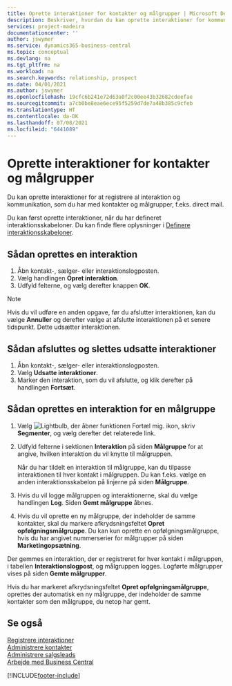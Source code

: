 ```yaml
---
title: Oprette interaktioner for kontakter og målgrupper | Microsoft Docs
description: Beskriver, hvordan du kan oprette interaktioner for kommunikation, som du har med kontakter og målgrupper i Business Central, f.eks. direct mail.
services: project-madeira
documentationcenter: ''
author: jswymer
ms.service: dynamics365-business-central
ms.topic: conceptual
ms.devlang: na
ms.tgt_pltfrm: na
ms.workload: na
ms.search.keywords: relationship, prospect
ms.date: 04/01/2021
ms.author: jswymer
ms.openlocfilehash: 19cfc6b241e72d63a0f2c00ee43b32682cdeefae
ms.sourcegitcommit: a7cb0be8eae6ece95f5259d7de7a48b385c9cfeb
ms.translationtype: HT
ms.contentlocale: da-DK
ms.lasthandoff: 07/08/2021
ms.locfileid: "6441089"
---
```

# <a name="create-interactions-on-contacts-and-segments"></a>Oprette interaktioner for kontakter og målgrupper
Du kan oprette interaktioner for at registrere al interaktion og kommunikation, som du har med kontakter og målgrupper, f.eks. direct mail.

Du kan først oprette interaktioner, når du har defineret interaktionsskabeloner. Du kan finde flere oplysninger i [Definere interaktionsskabeloner](marketing-interactions.md).

## <a name="to-create-an-interaction"></a>Sådan oprettes en interaktion
1. Åbn kontakt-, sælger- eller interaktionslogposten.
2. Vælg handlingen **Opret interaktion**.
3. Udfyld felterne, og vælg derefter knappen **OK**.

> [!NOTE]  
>   Hvis du vil udføre en anden opgave, før du afslutter interaktionen, kan du vælge **Annuller** og derefter vælge at afslutte interaktionen på et senere tidspunkt. Dette udsætter interaktionen.

## <a name="to-finish-and-delete-postponed-interactions"></a>Sådan afsluttes og slettes udsatte interaktioner
1. Åbn kontakt-, sælger- eller interaktionslogposten.
2. Vælg **Udsatte interaktioner**.
3. Marker den interaktion, som du vil afslutte, og klik derefter på handlingen **Fortsæt**.

## <a name="to-create-an-interaction-on-a-segment"></a>Sådan oprettes en interaktion for en målgruppe
1. Vælg ![Lightbulb, der åbner funktionen Fortæl mig.](media/ui-search/search_small.png "Fortæl mig, hvad du vil foretage dig") ikon, skriv **Segmenter**, og vælg derefter det relaterede link.
2. Udfyld felterne i sektionen **Interaktion** på siden **Målgruppe** for at angive, hvilken interaktion du vil knytte til målgruppen.

    Når du har tildelt en interaktion til målgruppe, kan du tilpasse interaktionen til hver kontakt i målgruppen. Du kan f.eks. vælge en anden interaktionsskabelon på linjerne på siden **Målgruppe**.  
3. Hvis du vil logge målgruppen og interaktionerne, skal du vælge handlingen **Log**. Siden **Gemt målgruppe** åbnes.
4. Hvis du vil oprette en ny målgruppe, der indeholder de samme kontakter, skal du markere afkrydsningsfeltet **Opret opfølgningsmålgruppe**. Du kan kun oprette en opfølgningsmålgruppe, hvis du har angivet nummerserier for målgrupper på siden **Marketingopsætning**.

Der gemmes en interaktion, der er registreret for hver kontakt i målgruppen, i tabellen **Interaktionslogpost**, og målgruppen logges. Logførte målgrupper vises på siden **Gemte målgrupper**.

Hvis du har markeret afkrydsningsfeltet **Opret opfølgningsmålgruppe**, oprettes der automatisk en ny målgruppe, der indeholder de samme kontakter som den målgruppe, du netop har gemt.

## <a name="see-also"></a>Se også
[Registrere interaktioner](marketing-interactions.md)  
[Administrere kontakter](marketing-contacts.md)  
[Administrere salgsleads](marketing-manage-sales-opportunities.md)  
[Arbejde med Business Central](ui-work-product.md)


[!INCLUDE[footer-include](includes/footer-banner.md)]